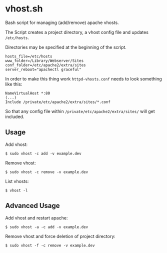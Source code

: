 # vhost.sh

Bash script for managing (add/remove) apache vhosts. 

The Script creates a project directory, a vhost config file and updates `/etc/hosts`. 

Directories may be specified at the beginning of the script.

    hosts_file=/etc/hosts
    www_folder=/Library/Webserver/Sites
    conf_folder=/etc/apache2/extra/sites
    server_reboot="apachectl graceful"

In order to make this thing work `httpd-vhosts.conf` needs to look something like this:

    NameVirtualHost *:80
    (...)
    Include /private/etc/apache2/extra/sites/*.conf

So that any config file within `/private/etc/apache2/extra/sites/` will get included.

## Usage

Add vhost:

    $ sudo vhost -c add -v example.dev

Remove vhost:

    $ sudo vhost -c remove -v example.dev

List vhosts:

    $ vhost -l

## Advanced Usage

Add vhost and restart apache:

    $ sudo vhost -a -c add -v example.dev

Remove vhost and force deletion of project directory:

    $ sudo vhost -f -c remove -v example.dev
